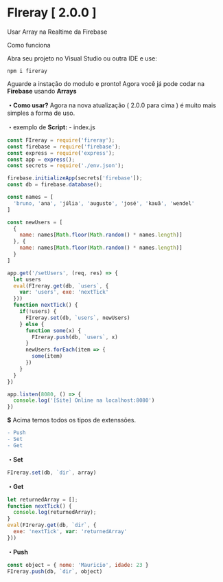 # FIreray  [ 2.0.0 ]
Usar Array na Realtime da Firebase

Como funciona

Abra seu projeto no Visual Studio ou outra IDE e use: 
```
npm i fireray
```
Aguarde a instação do modulo e pronto! Agora você já pode codar na **Firebase** usando **Arrays**

**・Como usar?**
Agora na nova atualização ( 2.0.0 para cima ) é muito mais simples a forma de uso.

・exemplo de **Script:** - index.js
```js
const FIreray = require('fireray');
const firebase = require('firebase');
const express = require('express');
const app = express();
const secrets = require('./env.json');

firebase.initializeApp(secrets['firebase']);
const db = firebase.database();

const names = [
  'bruno, 'ana', 'júlia', 'augusto', 'josé', 'kauã', 'wendel'
]

const newUsers = [
  {
    name: names[Math.floor(Math.random() * names.length)]
  }, {
    name: names[Math.floor(Math.random() * names.length)]
  }
]

app.get('/setUsers', (req, res) => {
  let users   
  eval(FIreray.get(db, `users`, {
    var: 'users', exe: 'nextTick'
  }))
  function nextTick() {
    if(!users) {
      FIreray.set(db, `users`, newUsers)
    } else {
      function some(x) {
        FIreray.push(db, `users`, x)  
      } 
      newUsers.forEach(item => {
        some(item)
      })
    }
  }  
})

app.listen(8080, () => {
  console.log('[Site] Online na localhost:8080')
})
```

**$** Acima temos todos os tipos de extenssões.
```diff
- Push
- Set
- Get
```

**・Set**
```js
FIreray.set(db, `dir`, array)
```

**・Get**
```js
let returnedArray = [];
function nextTick() {
  console.log(returnedArray);
}
eval(FIreray.get(db, `dir`, {
  exe: 'nextTick', var: 'returnedArray'
}))
```

**・Push**
```js
const object = { nome: 'Mauricio', idade: 23 }
FIreray.push(db, `dir`, object)
```
